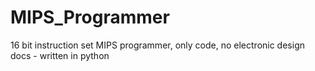 MIPS_Programmer
===============

16 bit instruction set MIPS programmer, only code, no electronic design docs - written in python
